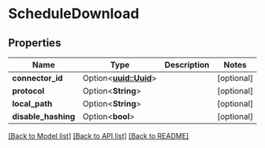 # ScheduleDownload

## Properties

Name | Type | Description | Notes
------------ | ------------- | ------------- | -------------
**connector_id** | Option<[**uuid::Uuid**](uuid::Uuid.md)> |  | [optional]
**protocol** | Option<**String**> |  | [optional]
**local_path** | Option<**String**> |  | [optional]
**disable_hashing** | Option<**bool**> |  | [optional]

[[Back to Model list]](../README.md#documentation-for-models) [[Back to API list]](../README.md#documentation-for-api-endpoints) [[Back to README]](../README.md)


